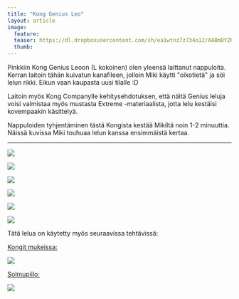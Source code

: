 ```yaml
---
title: "Kong Genius Leo"
layout: article
image:
  feature:
  teaser: https://dl.dropboxusercontent.com/sh/ea1wtnz7z734o12/AABmDYZKVmaEfMKU9SG6qbkMa/aktivointilelut/kongit/DSC22961-245px.jpg
  thumb:
---
```


Pinkkiin Kong Genius Leoon (L kokoinen) olen yleensä laittanut nappuloita. Kerran laitoin tähän kuivatun kanafileen, jolloin Miki käytti "oikotietä" ja söi lelun rikki. Eikun vaan kaupasta uusi tilalle :D

Laitoin myös Kong Companylle kehitysehdotuksen, että näitä Genius leluja voisi valmistaa myös mustasta Extreme -materiaalista, jotta lelu kestäisi kovempaakin käsittelyä.

Nappuloiden tyhjentäminen tästä Kongista kestää Mikiltä noin 1-2 minuuttia. Näissä kuvissa Miki touhuaa lelun kanssa ensimmäistä kertaa.

---

[![](https://dl.dropboxusercontent.com/sh/ea1wtnz7z734o12/AACYdyai3OD8AQCbF7wCQnC1a/aktivointilelut/kongit/DSC22957-800px.jpg)](https://dl.dropboxusercontent.com/sh/ea1wtnz7z734o12/AADS9NjzYijUyu4aK012jENpa/aktivointilelut/kongit/DSC22957.jpg)

[![](https://dl.dropboxusercontent.com/sh/ea1wtnz7z734o12/AADu4uW0WcWcLZhzAaqY-eAwa/aktivointilelut/kongit/DSC22961-800px.jpg)](https://dl.dropboxusercontent.com/sh/ea1wtnz7z734o12/AAAD9Za9sD1FQMfjupCIgYyga/aktivointilelut/kongit/DSC22961.jpg)

[![](https://dl.dropboxusercontent.com/sh/ea1wtnz7z734o12/AADfOJe9REKJVzqiOOwCsDQua/aktivointilelut/kongit/DSC22980-800px.jpg)](https://dl.dropboxusercontent.com/sh/ea1wtnz7z734o12/AABityx4otNbLP9ddfEgtpoba/aktivointilelut/kongit/DSC22980.jpg)

[![](https://dl.dropboxusercontent.com/sh/ea1wtnz7z734o12/AADSYN295onXBPq2C9rawvG4a/aktivointilelut/kongit/DSC23031-800px.jpg)](https://dl.dropboxusercontent.com/sh/ea1wtnz7z734o12/AACOnm4tGTlbIi5S2sIPssPXa/aktivointilelut/kongit/DSC23031.jpg)

[![](https://dl.dropboxusercontent.com/sh/ea1wtnz7z734o12/AADZahP-2F8Cg8AkIar9KM_Ua/aktivointilelut/kongit/DSC23034-800px.jpg)](https://dl.dropboxusercontent.com/sh/ea1wtnz7z734o12/AAAB4sKCrrBCLNzxMhBgporxa/aktivointilelut/kongit/DSC23034.jpg)

[![](https://dl.dropboxusercontent.com/sh/ea1wtnz7z734o12/AAB5mhoBEcY7hH8BHp7Yv2xka/aktivointilelut/kongit/DSC23081-800px.jpg)](https://dl.dropboxusercontent.com/sh/ea1wtnz7z734o12/AABw9kLp_9BXLsu5B8eZAYrGa/aktivointilelut/kongit/DSC23081.jpg)

Tätä lelua on käytetty myös seuraavissa tehtävissä:

[Kongit mukeissa:](/aktivointi/kongit-mukeissa/)

[![](https://dl.dropboxusercontent.com/sh/ea1wtnz7z734o12/AAAlPN0N_pKP1-8o0wWJq_Mua/aktivointi/kongit-mukeissa/DSC47968-800px.jpg)](/aktivointi/kongit-mukeissa/)

[Solmupiilo:](/aktivointi/solmupiilo/)

[![](https://dl.dropboxusercontent.com/sh/ea1wtnz7z734o12/AACZqPq6gXdoNc87lplDucGua/aktivointi/solmupiilo/DS02879-800px.jpg)](/aktivointi/solmupiilo/)
